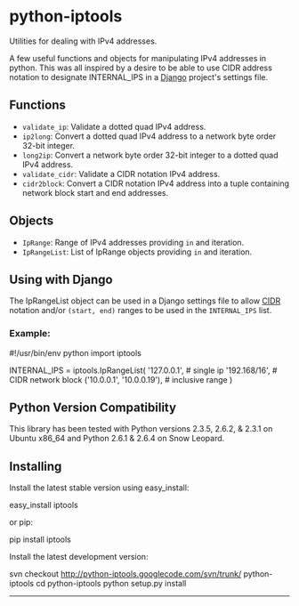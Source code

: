 python-iptools
==============

Utilities for dealing with IPv4 addresses.

A few useful functions and objects for manipulating IPv4 addresses in python.
This was all inspired by a desire to be able to use CIDR address notation to
designate INTERNAL_IPS in a [Django][] project's settings file.

Functions
---------

* `validate_ip`: Validate a dotted quad IPv4 address.
* `ip2long`: Convert a dotted quad IPv4 address to a network byte order 32-bit
  integer.
* `long2ip`: Convert a network byte order 32-bit integer to a dotted quad IPv4
  address.
* `validate_cidr`: Validate a CIDR notation IPv4 address.
* `cidr2block`: Convert a CIDR notation IPv4 address into a tuple containing
  network block start and end addresses.

Objects
-------

* `IpRange`: Range of IPv4 addresses providing `in` and iteration.
* `IpRangeList`: List of IpRange objects providing `in` and iteration.

Using with Django
-----------------

The IpRangeList object can be used in a Django settings file to allow [CIDR][]
notation and/or `(start, end)` ranges to be used in the `INTERNAL_IPS` list.

### Example: ###

  #!/usr/bin/env python
  import iptools

  INTERNAL_IPS = iptools.IpRangeList(
      '127.0.0.1',                # single ip
      '192.168/16',               # CIDR network block
      ('10.0.0.1', '10.0.0.19'),  # inclusive range
  )

Python Version Compatibility
----------------------------

This library has been tested with Python versions 2.3.5, 2.6.2, & 2.3.1 on
Ubuntu x86_64 and Python 2.6.1 & 2.6.4 on Snow Leopard.

Installing
----------

Install the latest stable version using easy_install:

  easy_install iptools

or pip:

  pip install iptools

Install the latest development version:

  svn checkout http://python-iptools.googlecode.com/svn/trunk/ python-iptools
  cd python-iptools
  python setup.py install

---
[CIDR]: http://en.wikipedia.org/wiki/Classless_Inter-Domain_Routing
[Django]: http://www.djangoproject.com/

